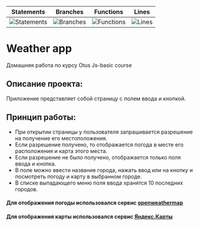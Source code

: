 | Statements                                                              | Branches                                                               | Functions                                                             | Lines                                                         |
| ----------------------------------------------------------------------- | ---------------------------------------------------------------------- | --------------------------------------------------------------------- | ------------------------------------------------------------- |
| ![Statements](https://img.shields.io/badge/statements-64.29%25-red.svg) | ![Branches](https://img.shields.io/badge/branches-87.18%25-yellow.svg) | ![Functions](https://img.shields.io/badge/functions-73.68%25-red.svg) | ![Lines](https://img.shields.io/badge/lines-64.29%25-red.svg) |

# Weather app

Домашняя работа по курсу Otus Js-basic course

## Описание проекта:

Приложение представляет собой страницу с полем ввода и кнопкой.

## Принцип работы:

- При открытии страницы у пользователя запрашивается разрешение на получение его местоположения.
- Если разрешение получено, то отображается погода в месте его расположения и карта этого места.
- Если разрешение не было получено, отображается только поля ввода и кнопка.
- В поле можно ввести название города, нажать ввод или на кнопку и посмотреть погоду и карту в выбранном городе.
- В списке выпадающего меню поля ввода хранятся 10 последних городов.

#### Для отображения погоды использовался сервис [openweathermap](https://openweathermap.org/current)

#### Для отображения карты использовался сервис [Яндекс.Карты](https://yandex.ru/dev/maps/)
